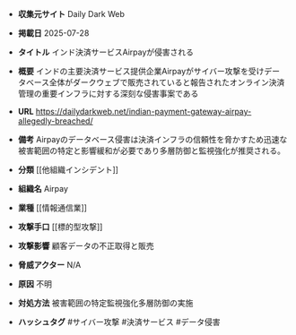 - **収集元サイト**
Daily Dark Web

- **掲載日**
2025-07-28

- **タイトル**
インド決済サービスAirpayが侵害される

- **概要**
インドの主要決済サービス提供企業Airpayがサイバー攻撃を受けデータベース全体がダークウェブで販売されていると報告されたオンライン決済管理の重要インフラに対する深刻な侵害事案である

- **URL**
https://dailydarkweb.net/indian-payment-gateway-airpay-allegedly-breached/

- **備考**
Airpayのデータベース侵害は決済インフラの信頼性を脅かすため迅速な被害範囲の特定と影響緩和が必要であり多層防御と監視強化が推奨される。

- **分類**
[[他組織インシデント]]

- **組織名**
Airpay

- **業種**
[[情報通信業]]

- **攻撃手口**
[[標的型攻撃]]

- **攻撃影響**
顧客データの不正取得と販売

- **脅威アクター**
N/A

- **原因**
不明

- **対処方法**
被害範囲の特定監視強化多層防御の実施

- **ハッシュタグ**
#サイバー攻撃 #決済サービス #データ侵害
